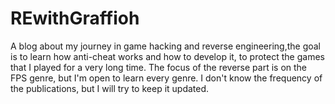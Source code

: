 # REwithGraffioh
A blog about my journey in game hacking and reverse engineering,the goal is to learn how anti-cheat works and how to develop it, to protect the games that I played for a very long time.
The focus of the reverse part is on the FPS genre, but I'm open to learn every genre.
I don't know the frequency of the publications, but I will try to keep it updated.
